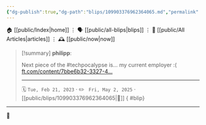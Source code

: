 ```yaml
---
{"dg-publish":true,"dg-path":"blips/109903376962364065.md","permalink":"/blips/109903376962364065/","title":"philipp on mastodon @ 2023-02-21"}
---
```



<div class="transclusion internal-embed is-loaded"><div class="markdown-embed">




🏠 [[public/Index\|home]]  ⋮ 🗣️ [[public/all-blips\|blips]] ⋮  📝 [[public/All Articles\|articles]]  ⋮ 🕰️ [[public/now\|now]]


</div></div>


> [!summary] **philipp**:
>
> Next piece of the #techpocalypse is... my current employer :( [ft.com/content/7bbe6b32-3327-4…](https://www.ft.com/content/7bbe6b32-3327-4a17-b7da-139814df2aba)
> - - -
>
> 🗓️ <code>Tue, Feb 21, 2023</code>  · ✏️ <code> Fri, May 2, 2025</code>  · [[public/blips/109903376962364065\|🔗]]
{ #blip}


- - -

 👾
